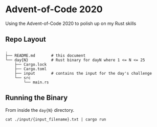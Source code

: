 # Advent-of-Code 2020

Using the Advent-of-Code 2020 to polish up on my Rust skills

## Repo Layout

```
.
├── README.md       # this document
└── day{N}          # Rust binary for dayN where 1 <= N <= 25
    ├── Cargo.lock
    ├── Cargo.toml
    ├── input       # contains the input for the day's challenge
    └── src
        └── main.rs
```

## Running the Binary

From inside the `day{N}` directory.

```shell
cat ./input/{input_filename}.txt | cargo run
```
